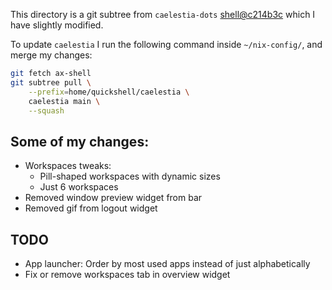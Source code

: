 This directory is a git subtree from `caelestia-dots` [shell@c214b3c](https://github.com/caelestia-dots/shell/tree/c214b3c5d6cf48ed719e9c13a4f5bda4dc7ad107) which I have slightly modified.

To update `caelestia` I run the following command inside `~/nix-config/`, and merge my changes:
```sh
git fetch ax-shell
git subtree pull \
    --prefix=home/quickshell/caelestia \
    caelestia main \
    --squash
```
## Some of my changes:
- Workspaces tweaks:
  - Pill-shaped workspaces with dynamic sizes
  - Just 6 workspaces
- Removed window preview widget from bar
- Removed gif from logout widget

## TODO
- App launcher: Order by most used apps instead of just alphabetically
- Fix or remove workspaces tab in overview widget
